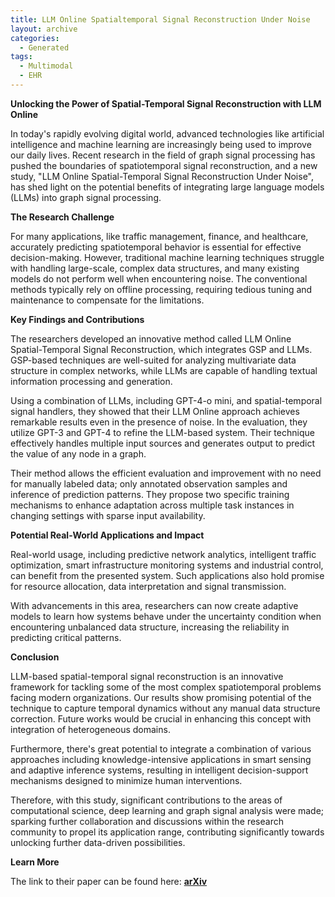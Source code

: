```yaml
---
title: LLM Online Spatialtemporal Signal Reconstruction Under Noise
layout: archive
categories:
  - Generated
tags:
  - Multimodal
  - EHR
---
```


**Unlocking the Power of Spatial-Temporal Signal Reconstruction with LLM Online**

In today's rapidly evolving digital world, advanced technologies like artificial intelligence and machine learning are increasingly being used to improve our daily lives. Recent research in the field of graph signal processing has pushed the boundaries of spatiotemporal signal reconstruction, and a new study, "LLM Online Spatial-Temporal Signal Reconstruction Under Noise", has shed light on the potential benefits of integrating large language models (LLMs) into graph signal processing.

**The Research Challenge**

For many applications, like traffic management, finance, and healthcare, accurately predicting spatiotemporal behavior is essential for effective decision-making. However, traditional machine learning techniques struggle with handling large-scale, complex data structures, and many existing models do not perform well when encountering noise. The conventional methods typically rely on offline processing, requiring tedious tuning and maintenance to compensate for the limitations.

**Key Findings and Contributions**

The researchers developed an innovative method called LLM Online Spatial-Temporal Signal Reconstruction, which integrates GSP and LLMs. GSP-based techniques are well-suited for analyzing multivariate data structure in complex networks, while LLMs are capable of handling textual information processing and generation.

Using a combination of LLMs, including GPT-4-o mini, and spatial-temporal signal handlers, they showed that their LLM Online approach achieves remarkable results even in the presence of noise. In the evaluation, they utilize GPT-3 and GPT-4 to refine the LLM-based system. Their technique effectively handles multiple input sources and generates output to predict the value of any node in a graph.

Their method allows the efficient evaluation and improvement with no need for manually labeled data; only annotated observation samples and inference of prediction patterns. They propose two specific training mechanisms to enhance adaptation across multiple task instances in changing settings with sparse input availability.

**Potential Real-World Applications and Impact**

Real-world usage, including predictive network analytics, intelligent traffic optimization, smart infrastructure monitoring systems and industrial control, can benefit from the presented system. Such applications also hold promise for resource allocation, data interpretation and signal transmission.

With advancements in this area, researchers can now create adaptive models to learn how systems behave under the uncertainty condition when encountering unbalanced data structure, increasing the reliability in predicting critical patterns. 

**Conclusion**

LLM-based spatial-temporal signal reconstruction is an innovative framework for tackling some of the most complex spatiotemporal problems facing modern organizations. Our results show promising potential of the technique to capture temporal dynamics without any manual data structure correction. Future works would be crucial in enhancing this concept with integration of heterogeneous domains.

Furthermore, there's great potential to integrate a combination of various approaches including knowledge-intensive applications in smart sensing and adaptive inference systems, resulting in intelligent decision-support mechanisms designed to minimize human interventions.

Therefore, with this study, significant contributions to the areas of computational science, deep learning and graph signal analysis were made; sparking further collaboration and discussions within the research community to propel its application range, contributing significantly towards unlocking further data-driven possibilities.

**Learn More**

The link to their paper can be found here: [**arXiv**](http://arxiv.org/pdf/2411.15764v1.pdf)